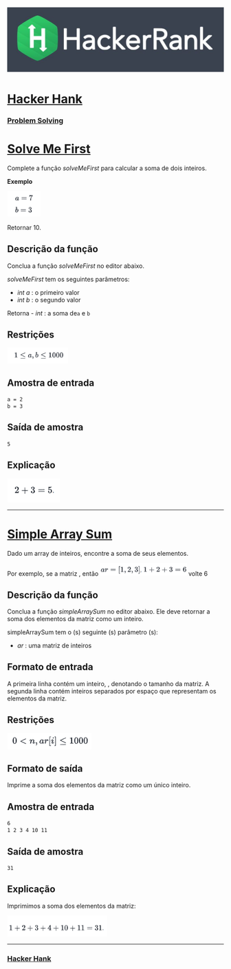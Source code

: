 # ![hackerrank](../hackerrank.jpg)

# [Hacker Hank](https://github.com/kakanew/Hacker_Hank)

### [Problem Solving](https://github.com/kakanew/Hacker_Hank/tree/master/Problem_Solving)

# [Solve Me First](https://github.com/kakanew/Hacker_Hank/blob/master/Problem_Solving/Solve_Me_First.js)

Complete a função *solveMeFirst* para calcular a soma de dois inteiros.

**Exemplo**

<img src="image-20210829201710693.png" alt="image-20210829201710693" style="zoom: 80%;" />

Retornar 10.

## **Descrição da função**

Conclua a função *solveMeFirst* no editor abaixo.

*solveMeFirst* tem os seguintes parâmetros:

- *int a* : o primeiro valor
- *int b* : o segundo valor

Retorna
\- *int* : a soma de`a` e `b`

## **Restrições**

<img src="image-20210829201613919.png" alt="image-20210829201613919" style="zoom:80%;" />

## **Amostra de entrada**

```
a = 2
b = 3
```

## **Saída de amostra**

```
5
```

## **Explicação**

![image-20210829201536791](image-20210829201536791.png)

------
# [Simple Array Sum](https://github.com/kakanew/Hacker_Hank/blob/master/Problem_Solving/Simple_Array_Sum.js)

Dado um array de inteiros, encontre a soma de seus elementos.

Por exemplo, se a matriz , então <img src="image-20210829201042192.png" alt="image-20210829201042192" style="zoom: 80%;" /> volte 6

## **Descrição da função**

Conclua a função *simpleArraySum* no editor abaixo. Ele deve retornar a soma dos elementos da matriz como um inteiro.

simpleArraySum tem o (s) seguinte (s) parâmetro (s):

- *ar* : uma matriz de inteiros

## **Formato de entrada**

A primeira linha contém um inteiro, , denotando o tamanho da matriz.
A segunda linha contém inteiros separados por espaço que representam os elementos da matriz.

## **Restrições**

![image-20210829201135752](image-20210829201135752.png)

## **Formato de saída**

Imprime a soma dos elementos da matriz como um único inteiro.

## **Amostra de entrada**

```
6
1 2 3 4 10 11
```

## **Saída de amostra**

```
31
```

## **Explicação**

Imprimimos a soma dos elementos da matriz: 

<img src="image-20210829200844635.png" alt="image-20210829200844635" style="zoom:80%;" />

------


### [Hacker Hank](https://github.com/kakanew/Hacker_Hank)